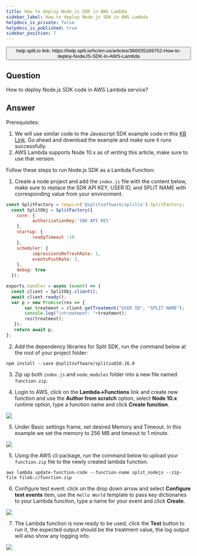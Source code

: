 ```yaml
---
title: How to deploy Node.js SDK in AWS Lambda
sidebar_label: How to deploy Node.js SDK in AWS Lambda
helpdocs_is_private: false
helpdocs_is_published: true
sidebar_position: 7
---
```


<p>
  <button style={{borderRadius:'8px', border:'1px', fontFamily:'Courier New', fontWeight:'800', textAlign:'left'}}> help.split.io link: https://help.split.io/hc/en-us/articles/360035169752-How-to-deploy-NodeJS-SDK-in-AWS-Lambda </button>
</p>

## Question

How to deploy Node.js SDK code in AWS Lambda service?

## Answer

Prerequisites:

1. We will use similar code to the Javascript SDK example code in this [KB Link](https://github.com/Split-Community/Split-SDKs-Examples/tree/main/Javascript-SDK). Go ahead and download the example and make sure it runs successfully.
2. AWS Lambda supports Node 10.x as of writing this article, make sure to use that version.

Follow these steps to run Node.js SDK as a Lambda Function:

1. Create a node project and add the `index.js` file with the content below, make sure to replace the SDK API KEY, USER ID, and SPLIT NAME with corresponding value from your environment.

```javascript
const SplitFactory = require('@splitsoftware/splitio').SplitFactory;
  const SplitObj = SplitFactory({
    core: {
          authorizationKey:'SDK API KEY'
    },
    startup: {
          readyTimeout :10
    },
    scheduler: {
          impressionsRefreshRate: 1,
          eventsPushRate: 2,
    },
    debug: true
  });

exports.handler = async (event) => {
  const client = SplitObj.client();
  await client.ready();
  var p = new Promise(res => {
       var treatment = client.getTreatment("USER ID", "SPLIT NAME");
       console.log("\ntreatment: "+treatment);
       res(treatment);
   });
   return await p;
};
```

2. Add the dependency libraries for Split SDK, run the command below at the root of your project folder:
  ```
npm install --save @splitsoftware/splitio@10.16.0
```

3. Zip up both `index.js` and `node_modules` folder into a new file named `function.zip`.

4. Login to AWS, click on the **Lambda->Functions** link and create new function and use the **Author from scratch** option, select **Node 10.x** runtime option, type a function name and click **Create function**.

![](https://help.split.io/hc/article_attachments/360041500292/Screen_Shot_2019-10-24_at_1.41.50_PM.png)

5. Under Basic settings frame, set desired Memory and Timeout. In this example we set the memory to 256 MB and timeout to 1 minute.

![](https://help.split.io/hc/article_attachments/360041501711/Screen_Shot_2019-10-24_at_3.16.58_PM.png)

5. Using the AWS cli package, run the command below to upload your `function.zip` file to the newly created lambda function. 
  ```
aws lambda update-function-code --function-name split_nodejs --zip-file fileb://function.zip
```

6. Configure test event: click on the drop down arrow and select **Configure test events** item, use the `Hello World` template to pass key dictionaries to your Lambda function, type a name for your event and click **Create**.

![](https://help.split.io/hc/article_attachments/360039476332/Screen_Shot_2019-09-26_at_12.26.13_PM.png)

7. The Lambda function is now ready to be used, click the **Test** button to run it, the expected output should be the treatment value, the log output will also show any logging info.

![](https://help.split.io/hc/article_attachments/360041500532/Screen_Shot_2019-10-24_at_3.24.01_PM.png)